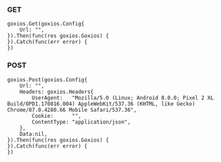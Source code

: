 ### GET
    goxios.Get(goxios.Config{
        Url: "",
    }).Then(func(res goxios.Goxios) {
    }).Catch(func(err error) {
    })

### POST
    goxios.Post(goxios.Config{
        Url: "",
        Headers: goxios.Headers{
			UserAgent:   "Mozilla/5.0 (Linux; Android 8.0.0; Pixel 2 XL Build/OPD1.170816.004) AppleWebKit/537.36 (KHTML, like Gecko) Chrome/87.0.4280.66 Mobile Safari/537.36",
			Cookie:      "",
			ContentType: "application/json",
		},
        Data:nil,
    }).Then(func(res goxios.Goxios) {
    }).Catch(func(err error) {
    })